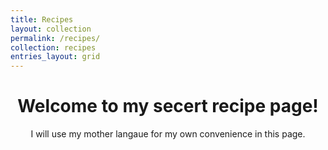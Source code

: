```yaml
---
title: Recipes
layout: collection
permalink: /recipes/
collection: recipes
entries_layout: grid
---
```


# **<center> Welcome to my secert recipe page! </center>**

<center> I will use my mother langaue for my own convenience in this page. </center>
<!-- Sample document listing for the collection `_recipes`. -->